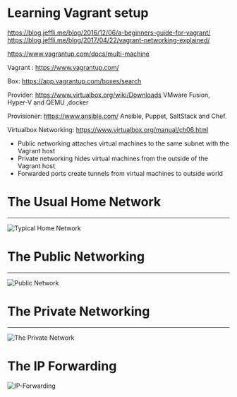 # Learning Vagrant setup 
https://blog.jeffli.me/blog/2016/12/06/a-beginners-guide-for-vagrant/
https://blog.jeffli.me/blog/2017/04/22/vagrant-networking-explained/

https://www.vagrantup.com/docs/multi-machine

Vagrant : https://www.vagrantup.com/

Box: https://app.vagrantup.com/boxes/search

Provider: https://www.virtualbox.org/wiki/Downloads
VMware Fusion, Hyper-V and QEMU ,docker


Provisioner: https://www.ansible.com/
 Ansible, Puppet, SaltStack and Chef.

Virtualbox Networking: https://www.virtualbox.org/manual/ch06.html

- Public networking attaches virtual machines to the same subnet with the Vagrant host
- Private networking hides virtual machines from the outside of the Vagrant host
- Forwarded ports create tunnels from virtual machines to outside world


# The Usual Home Network
---------------------------
![Typical Home Network ](https://blog.jeffli.me/images/home-networking.png)

# The Public Networking
---------------------------
![Public Network](https://blog.jeffli.me/images/vagrant-public-networking.png)

# The Private Networking
---------------------------
![The Private Network](https://blog.jeffli.me/images/vagrant-private-networking.png)

# The IP Forwarding
![IP-Forwarding](https://blog.jeffli.me/images/vagrant-fowarded-ports.png)






